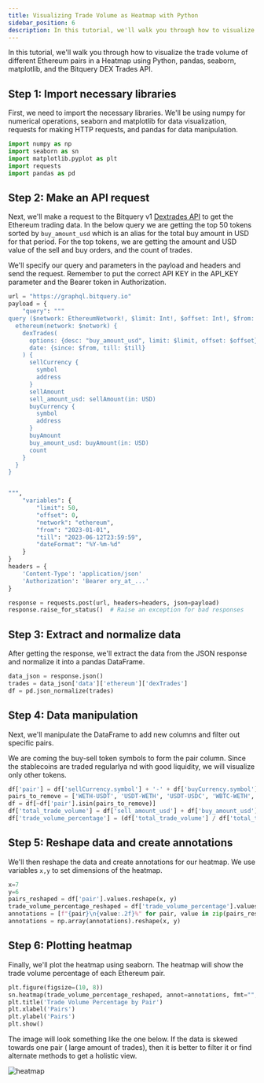 ```yaml
---
title: Visualizing Trade Volume as Heatmap with Python
sidebar_position: 6
description: In this tutorial, we'll walk you through how to visualize the trade volume of different Ethereum pairs in a Heatmap using Python, pandas, seaborn, matplotlib, and the Bitquery DEX Trades API.
---
```


<head>

<meta name="description" content="In this tutorial, we'll walk you through how to visualize the trade volume of different Ethereum pairs in a Heatmap using Python, pandas, seaborn, matplotlib, and the Bitquery DEX Trades API. "/>

<meta name="keywords" content="wallet balance, multi chain balance, cross chain portfolio"/>

<meta name="robots" content="index, follow"/>
<meta http-equiv="Content-Type" content="text/html; charset=utf-8"/>
<meta name="language" content="English"/>

<!-- Open Graph / Facebook -->
<meta property="og:type" content="website" />

<meta property="og:title" content="How to Build Heatmap for Crypto Trades" />

<meta property="og:description" content="In this tutorial, we'll walk you through how to visualize the trade volume of different Ethereum pairs in a Heatmap using Python, pandas, seaborn, matplotlib, and the Bitquery DEX Trades API." />

<!-- Twitter -->
<meta property="twitter:card" content="summary_large_image" />

<meta property="twitter:title" content="How to Build Heatmap for Crypto Trades" />

<meta property="twitter:description" content="In this tutorial, we'll walk you through how to visualize the trade volume of different Ethereum pairs in a Heatmap using Python, pandas, seaborn, matplotlib, and the Bitquery DEX Trades API." />
</head>

In this tutorial, we'll walk you through how to visualize the trade volume of different Ethereum pairs in a Heatmap using Python, pandas, seaborn, matplotlib, and the Bitquery DEX Trades API.

## Step 1: Import necessary libraries

First, we need to import the necessary libraries. We'll be using numpy for numerical operations, seaborn and matplotlib for data visualization, requests for making HTTP requests, and pandas for data manipulation.

```python
import numpy as np
import seaborn as sn
import matplotlib.pyplot as plt
import requests
import pandas as pd

```

## Step 2: Make an API request

Next, we'll make a request to the Bitquery v1 [Dextrades API](https://docs.bitquery.io/v1/docs/Examples/dexTrades/dex-trading-data-api) to get the Ethereum trading data.
In the below query we are getting the top 50 tokens sorted by `buy_amount_usd` which is an alias for the total buy amount in USD for that period. For the top tokens, we are getting the amount and USD value of the sell and buy orders, and the count of trades.

We'll specify our query and parameters in the payload and headers and send the request. Remember to put the correct API KEY in the API_KEY parameter and the Bearer token in Authorization.

```python
url = "https://graphql.bitquery.io"
payload = {
    "query": """
query ($network: EthereumNetwork!, $limit: Int!, $offset: Int!, $from: ISO8601DateTime, $till: ISO8601DateTime) {
  ethereum(network: $network) {
    dexTrades(
      options: {desc: "buy_amount_usd", limit: $limit, offset: $offset}
      date: {since: $from, till: $till}
    ) {
      sellCurrency {
        symbol
        address
      }
      sellAmount
      sell_amount_usd: sellAmount(in: USD)
      buyCurrency {
        symbol
        address
      }
      buyAmount
      buy_amount_usd: buyAmount(in: USD)
      count
    }
  }
}


""",
    "variables": {
        "limit": 50,
        "offset": 0,
        "network": "ethereum",
        "from": "2023-01-01",
        "till": "2023-06-12T23:59:59",
        "dateFormat": "%Y-%m-%d"
    }
}
headers = {
    'Content-Type': 'application/json'
    'Authorization': 'Bearer ory_at_...'
}

response = requests.post(url, headers=headers, json=payload)
response.raise_for_status()  # Raise an exception for bad responses

```

## Step 3: Extract and normalize data

After getting the response, we'll extract the data from the JSON response and normalize it into a pandas DataFrame.

```python
data_json = response.json()
trades = data_json['data']['ethereum']['dexTrades']
df = pd.json_normalize(trades)

```

## Step 4: Data manipulation

Next, we'll manipulate the DataFrame to add new columns and filter out specific pairs.

We are coming the buy-sell token symbols to form the pair column. Since the stablecoins are traded regularlya nd with good liquidity, we will visualize only other tokens.

```python
df['pair'] = df['sellCurrency.symbol'] + '-' + df['buyCurrency.symbol']
pairs_to_remove = ['WETH-USDT', 'USDT-WETH', 'USDT-USDC', 'WBTC-WETH','WETH-USDC','USDC-WETH','USDC-USDT','WETH-WBTC']
df = df[~df['pair'].isin(pairs_to_remove)]
df['total_trade_volume'] = df['sell_amount_usd'] + df['buy_amount_usd']
df['trade_volume_percentage'] = (df['total_trade_volume'] / df['total_trade_volume'].sum()) * 100

```

## Step 5: Reshape data and create annotations

We'll then reshape the data and create annotations for our heatmap. We use variables `x,y` to set dimensions of the heatmap.

```python
x=7
y=6
pairs_reshaped = df['pair'].values.reshape(x, y)
trade_volume_percentage_reshaped = df['trade_volume_percentage'].values.reshape(x, y)
annotations = [f"{pair}\n{value:.2f}%" for pair, value in zip(pairs_reshaped.flatten(), trade_volume_percentage_reshaped.flatten())]
annotations = np.array(annotations).reshape(x, y)

```

## Step 6: Plotting heatmap

Finally, we'll plot the heatmap using seaborn. The heatmap will show the trade volume percentage of each Ethereum pair.

```python
plt.figure(figsize=(10, 8))
sn.heatmap(trade_volume_percentage_reshaped, annot=annotations, fmt="", cmap='YlOrRd', cbar_kws={'label': 'Trade Volume %'})
plt.title('Trade Volume Percentage by Pair')
plt.xlabel('Pairs')
plt.ylabel('Pairs')
plt.show()

```

The image will look something like the one below. If the data is skewed towards one pair ( large amount of trades), then it is better to filter it or find alternate methods to get a holistic view.

![heatmap](/img/heatmap.png)
